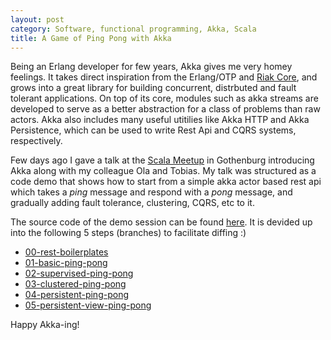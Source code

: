 ```yaml
---
layout: post
category: Software, functional programming, Akka, Scala
title: A Game of Ping Pong with Akka
---
```


Being an Erlang developer for few years, Akka gives me very homey feelings. It
takes direct inspiration from the Erlang/OTP and [Riak Core](https://github.com/basho/riak_core),
and grows into a great library for building concurrent, distrbuted and fault tolerant applications.
On top of its core, modules such as akka streams are developed to serve as a better abstraction for a
class of problems than raw actors. Akka also includes many useful utitilies like Akka HTTP
and Akka Persistence, which can be used to write Rest Api and CQRS systems, respectively.

Few days ago I gave a talk at the [Scala Meetup](http://www.meetup.com/Scala-Geats/)
in Gothenburg introducing Akka along with my colleague Ola and Tobias. My talk was structured as
a code demo that shows how to start from a simple akka actor based rest api which takes a *ping* message
and respond with a *pong* message, and gradually adding fault tolerance, clustering, CQRS, etc to it.

The source code of the demo session can be found [here](https://github.com/liuhongchao/pingpong-with-akka).
It is devided up into the following 5 steps (branches) to facilitate diffing :)

- [00-rest-boilerplates](https://github.com/liuhongchao/pingpong-with-akka/tree/00-rest-boilerplates)
- [01-basic-ping-pong](https://github.com/liuhongchao/pingpong-with-akka/tree/01-basic-ping-pong)
- [02-supervised-ping-pong](https://github.com/liuhongchao/pingpong-with-akka/tree/02-supervised-ping-pong)
- [03-clustered-ping-pong](https://github.com/liuhongchao/pingpong-with-akka/tree/03-clustered-ping-pong)
- [04-persistent-ping-pong](https://github.com/liuhongchao/pingpong-with-akka/tree/04-persistent-ping-pong)
- [05-persistent-view-ping-pong](https://github.com/liuhongchao/pingpong-with-akka/tree/05-persistent-view-ping-pong)

Happy Akka-ing!
